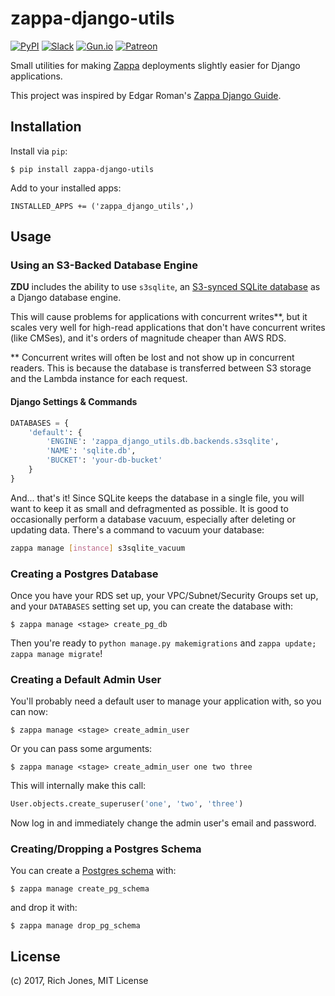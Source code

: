 # zappa-django-utils

[![PyPI](https://img.shields.io/pypi/v/zappa-django-utils.svg)](https://pypi.python.org/pypi/zappa-django-utils)
[![Slack](https://img.shields.io/badge/chat-slack-ff69b4.svg)](https://slack.zappa.io/)
[![Gun.io](https://img.shields.io/badge/made%20by-gun.io-blue.svg)](https://gun.io/)
[![Patreon](https://img.shields.io/badge/support-patreon-brightgreen.svg)](https://patreon.com/zappa)


Small utilities for making [Zappa](https://github.com/Miserlou/Zappa) deployments slightly easier for Django applications.

This project was inspired by Edgar Roman's [Zappa Django Guide](https://github.com/edgarroman/zappa-django-guide).

## Installation

Install via `pip`:
    
    $ pip install zappa-django-utils

Add to your installed apps:

    INSTALLED_APPS += ('zappa_django_utils',)

## Usage

### Using an S3-Backed Database Engine

**ZDU** includes the ability to use `s3sqlite`, an [S3-synced SQLite database](https://blog.zappa.io/posts/s3sqlite-a-serverless-relational-database) as a Django database engine.

This will cause problems for applications with concurrent writes**, but it scales very well for high-read applications that don't have concurrent writes (like CMSes), and it's orders of magnitude cheaper than AWS RDS.

** Concurrent writes will often be lost and not show up in concurrent readers. This is because the database is transferred between S3 storage and the Lambda instance for each request.

#### Django Settings & Commands

```python
DATABASES = {
    'default': {
        'ENGINE': 'zappa_django_utils.db.backends.s3sqlite',
        'NAME': 'sqlite.db',
        'BUCKET': 'your-db-bucket'
    }
}
```

And... that's it! Since SQLite keeps the database in a single file, you will want to keep it as small and defragmented as possible. It is good to occasionally perform a database vacuum, especially after deleting or updating data. There's a command to vacuum your database:

```bash
zappa manage [instance] s3sqlite_vacuum
```

### Creating a Postgres Database

Once you have your RDS set up, your VPC/Subnet/Security Groups set up, and your `DATABASES` setting set up, you can create the database with:

    $ zappa manage <stage> create_pg_db

Then you're ready to `python manage.py makemigrations` and `zappa update; zappa manage migrate`!

### Creating a Default Admin User 

You'll probably need a default user to manage your application with, so you can now:

    $ zappa manage <stage> create_admin_user

Or you can pass some arguments:
   
    $ zappa manage <stage> create_admin_user one two three

This will internally make this call:

```python
User.objects.create_superuser('one', 'two', 'three')
```

Now log in and immediately change the admin user's email and password.

### Creating/Dropping a Postgres Schema

You can create a [Postgres schema](https://www.postgresql.org/docs/current/static/ddl-schemas.html) with:

    $ zappa manage create_pg_schema

and drop it with:

    $ zappa manage drop_pg_schema

## License

(c) 2017, Rich Jones, MIT License
